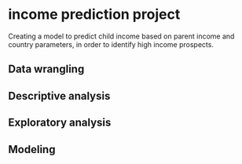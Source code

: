 # income prediction project

Creating a model to predict child income based on parent income and country parameters, in order to identify high income prospects.

## Data wrangling

## Descriptive analysis

## Exploratory analysis

## Modeling
